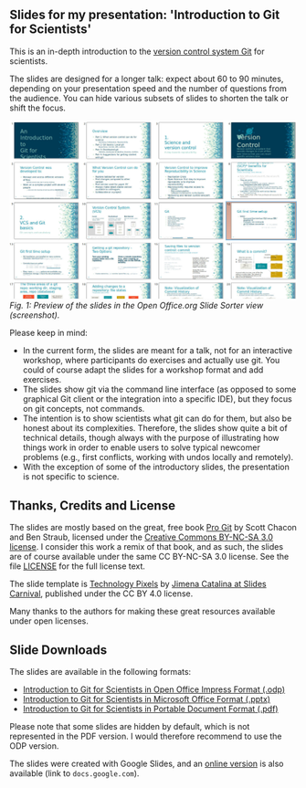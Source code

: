 
## Slides for my presentation: 'Introduction to Git for Scientists'

This is an in-depth introduction to the [version control system Git](https://git-scm.com/) for scientists.

The slides are designed for a longer talk: expect about 60 to 90 minutes, depending on your presentation speed and the number of questions from the audience. You can hide various subsets of slides to shorten the talk or shift the focus.

![Fig1](./preview_git_introduction_for_scientists_slides.jpg?raw=true "Preview of the presentation slides for 'Introduction to Git for Scientists'.")
*Fig. 1: Preview of the slides in the Open Office.org Slide Sorter view (screenshot).*

Please keep in mind:

* In the current form, the slides are meant for a talk, not for an interactive workshop, where participants do exercises and actually use git. You could of course adapt the slides for a workshop format and add exercises.
* The slides show git via the command line interface (as opposed to some graphical Git client or the integration into a specific IDE), but they focus on git concepts, not commands.
* The intention is to show scientists what git can do for them, but also be honest about its complexities. Therefore, the slides show quite a bit of technical details, though always with the purpose of illustrating how things work in order to enable users to solve typical newcomer problems (e.g., first conflicts, working with undos locally and remotely).
* With the exception of some of the introductory slides, the presentation is not specific to science.


## Thanks, Credits and License

The slides are mostly based on the great, free book [Pro Git](https://git-scm.com/book/) by Scott Chacon and Ben Straub, licensed under the [Creative Commons BY-NC-SA 3.0 license](https://creativecommons.org/licenses/by-nc-sa/3.0/). I consider this work a remix of that book, and as such, the slides are of course available under the same CC BY-NC-SA 3.0 license. See the file [LICENSE](./LICENSE) for the full license text.

The slide template is [Technology Pixels](https://www.slidescarnival.com/mowbray-free-presentation-template/1932) by [Jimena Catalina at Slides Carnival](http://www.slidescarnival.com/), published under the CC BY 4.0 license.

Many thanks to the authors for making these great resources available under open licenses.


## Slide Downloads

The slides are available in the following formats:

* [Introduction to Git for Scientists in Open Office Impress Format (.odp)](./Git_Introduction_for_Scientists.odp)
* [Introduction to Git for Scientists in Microsoft Office Format (.pptx)](./Git_Introduction_for_Scientists.pptx)
* [Introduction to Git for Scientists in Portable Document Format (.pdf)](./Git_Introduction_for_Scientists.pdf)

Please note that some slides are hidden by default, which is not represented in the PDF version. I would therefore recommend to use the ODP version.

The slides were created with Google Slides, and an [online version](https://docs.google.com/presentation/d/19YNqsmU-QLbw1drxVi0ErdI-KFWEu0g_8MaUfTRgXyc/edit?skip_itp2_check=true#slide=id.g215f91de257_0_149) is also available (link to `docs.google.com`).




